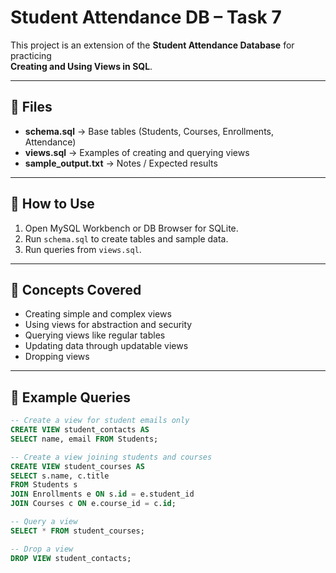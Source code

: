 # Student Attendance DB – Task 7

This project is an extension of the **Student Attendance Database** for practicing  
**Creating and Using Views in SQL**.

---

## 📂 Files
- **schema.sql** → Base tables (Students, Courses, Enrollments, Attendance)
- **views.sql** → Examples of creating and querying views
- **sample_output.txt** → Notes / Expected results

---

## 🚀 How to Use
1. Open MySQL Workbench or DB Browser for SQLite.
2. Run `schema.sql` to create tables and sample data.
3. Run queries from `views.sql`.

---

## 🔑 Concepts Covered
- Creating simple and complex views
- Using views for abstraction and security
- Querying views like regular tables
- Updating data through updatable views
- Dropping views

---

## 📝 Example Queries
```sql
-- Create a view for student emails only
CREATE VIEW student_contacts AS
SELECT name, email FROM Students;

-- Create a view joining students and courses
CREATE VIEW student_courses AS
SELECT s.name, c.title
FROM Students s
JOIN Enrollments e ON s.id = e.student_id
JOIN Courses c ON e.course_id = c.id;

-- Query a view
SELECT * FROM student_courses;

-- Drop a view
DROP VIEW student_contacts;
